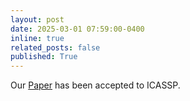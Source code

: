 ```yaml
---
layout: post
date: 2025-03-01 07:59:00-0400
inline: true
related_posts: false
published: True
---
```


Our <a href="https://ieeexplore.ieee.org/abstract/document/10887733" target="_blank"> Paper</a> has been accepted to ICASSP.
